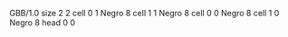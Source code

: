 <gs-board without-header> GBB/1.0
size 2 2
cell 0 1 Negro 8 
cell 1 1 Negro 8 
cell 0 0 Negro 8 
cell 1 0 Negro 8 
head 0 0 </gs-board>